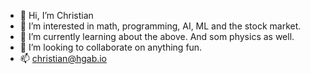 - 👋 Hi, I’m Christian
- 👀 I’m interested in math, programming, AI, ML and the stock market. 
- 🌱 I’m currently learning about the above. And som physics as well. 
- 💞️ I’m looking to collaborate on anything fun. 
- 📫 christian@hgab.io

<!---
chrgu102/chrgu102 is a ✨ special ✨ repository because its `README.md` (this file) appears on your GitHub profile.
You can click the Preview link to take a look at your changes.
--->
